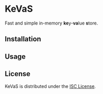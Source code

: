 # KeVaS
Fast and simple in-memory **ke**y-**va**lue **s**tore.

## Installation

## Usage

## License
KeVaS is distributed under the [ISC License](/LICENSE).

